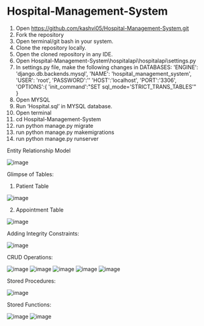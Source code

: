 # Hospital-Management-System
1.	Open https://github.com/kashvi05/Hospital-Management-System.git
2.	Fork the repository
3.	Open terminal/git bash in your system.
4.	Clone the repository locally.
5.	Open the cloned repository in any IDE.
6.	Open Hospital-Management-System\hospitalapi\hospitalapi\settings.py
7.	In settings.py file, make the following changes in DATABASES:
        'ENGINE': 'django.db.backends.mysql',
        'NAME': 'hospital_management_system',
        'USER': 'root',
        'PASSWORD':'<root-password>'
        'HOST':'localhost',
        'PORT':'3306',
        'OPTIONS':{
            'init_command':"SET sql_mode='STRICT_TRANS_TABLES'"
        }
8.	Open MYSQL
9.	Run ‘Hospital.sql’ in MYSQL database.
10.	Open terminal
11.	cd Hospital-Management-System
12.	run python manage.py migrate
13.	run python manage.py makemigrations
14.	run python manage.py runserver

Entity Relationship Model

![image](https://user-images.githubusercontent.com/71372587/205970464-2cb2bccd-ac8c-48b3-ac5c-aad19d256719.png)

Glimpse of Tables:

1. Patient Table

![image](https://user-images.githubusercontent.com/71372587/205971369-7baa8753-b3a8-40d1-bc32-af2dbfad0fa3.png)

2. Appointment Table

![image](https://user-images.githubusercontent.com/71372587/205971443-5af6e878-33ca-4b8d-9f84-e33f58add210.png)

Adding Integrity Constraints:

![image](https://user-images.githubusercontent.com/71372587/205971674-5a7d4860-d993-4a78-bb73-5dd4916b2dfd.png)

CRUD Operations: 

![image](https://user-images.githubusercontent.com/71372587/205971692-6b35d2bf-c4e8-4281-a2d8-fea3efb63108.png)
![image](https://user-images.githubusercontent.com/71372587/205971726-802eeb23-6f97-4ba1-b54c-29f846c9d5f0.png)
![image](https://user-images.githubusercontent.com/71372587/205971753-aa276344-6954-4bde-acdb-5964d635a9f1.png)
![image](https://user-images.githubusercontent.com/71372587/205971781-c5543c1e-81e3-430a-86c7-fb6ad5dca95f.png)
![image](https://user-images.githubusercontent.com/71372587/205971820-11a055a9-2c88-4717-b7e3-e2b134d3bc1b.png)

Stored Procedures: 

![image](https://user-images.githubusercontent.com/71372587/205972590-ef5448a8-e72e-481d-bba2-ed502200bec2.png)

Stored Functions: 

![image](https://user-images.githubusercontent.com/71372587/205972788-bb07e037-27fa-4e53-a0e7-4f2460801eeb.png)
![image](https://user-images.githubusercontent.com/71372587/205972810-65e70842-c1b3-435b-9d2a-d30dd084e5c9.png)




